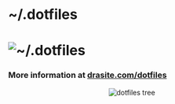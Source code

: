 # ~/.dotfiles
![~/.dotfiles](https://raw.githubusercontent.com/daniruiz/dotfiles/master/Screenshots/logo.png)
===============================

### More information at [drasite.com/dotfiles](https://drasite.com/dotfiles)

<p align="center">
  <img alt="dotfiles tree" src="https://raw.githubusercontent.com/daniruiz/dotfiles/master/Screenshots/tree.png">
</p>